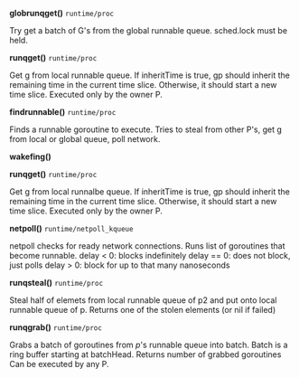 **globrunqget()** `runtime/proc`

Try get a batch of G's from the global runnable queue. sched.lock must be held.

**runqget()** `runtime/proc`

Get g from local runnable queue.
If inheritTime is true, gp should inherit the remaining time in the current time slice.
Otherwise, it should start a new time slice.
Executed only by the owner P.

**findrunnable()** `runtime/proc`

Finds a runnable goroutine to execute.
Tries to steal from other P's, get g from local or global queue, poll network.

**wakefing()**

**runqget()** `runtime/proc`

Get g from local runnalbe queue.
If inheritTime is true, gp should inherit the remaining time in the current time slice.
Otherwise, it should start a new time slice.
Executed only by the owner P.

**netpoll()** `runtime/netpoll_kqueue`

netpoll checks for ready network connections.
Runs list of goroutines that become runnable.
delay < 0: blocks indefinitely
delay == 0: does not block, just polls
delay > 0: block for up to that many nanoseconds

**runqsteal()** `runtime/proc`

Steal half of elemets from local runnable queue of p2 and put onto local runnable queue of p.
Returns one of the stolen elements (or nil if failed)

**runqgrab()** `runtime/proc`

Grabs a batch of goroutines from _p_'s runnable queue into batch.
Batch is a ring buffer starting at batchHead.
Returns number of grabbed goroutines
Can be executed by any P.